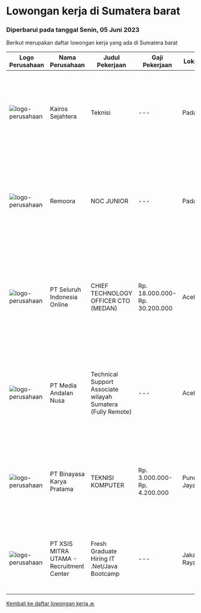 
  # Lowongan kerja di Sumatera barat

  ### Diperbarui pada tanggal Senin, 05 Juni 2023

  Berikut merupakan daftar lowongan kerja yang ada di Sumatera barat

  |Logo Perusahaan | Nama Perusahaan | Judul Pekerjaan | Gaji Pekerjaan | Lokasi | Deskripsi | Tanggal diunggah | Pranala |
  | -------------- | --------------- | --------------- | --------- | --------- | -------------- | ------- | ----------- |
  |![logo-perusahaan](https://i.ibb.co/sqvTCh9/112815900-stock-vector-no-image-available-icon-flat-vector.webp)|Kairos Sejahtera|Teknisi|---|Padang|Pengalaman yang terbukti sebagai teknisi jaringan atau posisi yang relevan Keterampilan diagnostik, pemecahan masalah, dan analitis yang luar biasa...|Minggu, 04 Juni 2023|https://www.jobstreet.co.id/id/job/teknisi-1036026469?token=0~ab8b0211-3e4b-4e41-a36d-965060c4bb7f&sectionRank=1&jobId=jobstreet-id-job-1036026469|
|![logo-perusahaan](https://i.ibb.co/sqvTCh9/112815900-stock-vector-no-image-available-icon-flat-vector.webp)|Remoora|NOC JUNIOR|---|Padang|Mampu memahami konsep TCP IPMemahami cara kerja internetMampu mengkonfigurasi router mikrotik dan ciscoMemahami konsep layer 2 switchingMampu...|Minggu, 04 Juni 2023|https://www.jobstreet.co.id/id/job/noc-junior-1035809477?token=0~ab8b0211-3e4b-4e41-a36d-965060c4bb7f&sectionRank=2&jobId=jobstreet-id-job-1035809477|
|![logo-perusahaan](https://image-service-cdn.seek.com.au/c768f0670f8f8212da7de609b6af9d0b2e5134cc/ee4dce1061f3f616224767ad58cb2fc751b8d2dc)|PT Seluruh Indonesia Online|CHIEF TECHNOLOGY OFFICER CTO (MEDAN)|Rp. 18.000.000-Rp. 30.200.000|Aceh|Memiliki pengalaman leadership sebagai Manager sebelumnya.Back End Engineer1. Memiliki pengalaman dalam membangun RESTful APIs2. Menguasai bahasa...|Senin, 29 Mei 2023|https://www.jobstreet.co.id/id/job/chief-technology-officer-cto-medan-4350731?token=0~ab8b0211-3e4b-4e41-a36d-965060c4bb7f&sectionRank=3&jobId=jobstreet-id-job-4350731|
|![logo-perusahaan](https://image-service-cdn.seek.com.au/6829ea335ff93ede24170d9c0852ef3711127a0f/ee4dce1061f3f616224767ad58cb2fc751b8d2dc)|PT Media Andalan Nusa|Technical Support Associate wilayah Sumatera (Fully Remote)|---|Aceh|Job Description: Melaksanakan survey Melaksanakan instalasi atau pemasangan jaringan Handling and Troubleshooting Melaksanakan maintenance atau...|Kamis, 25 Mei 2023|https://www.jobstreet.co.id/id/job/technical-support-associate-wilayah-sumatera-fully-remote-4346997?token=0~ab8b0211-3e4b-4e41-a36d-965060c4bb7f&sectionRank=4&jobId=jobstreet-id-job-4346997|
|![logo-perusahaan](https://image-service-cdn.seek.com.au/ffbcd8309fe4010672e6779bce48c2652d16094e/ee4dce1061f3f616224767ad58cb2fc751b8d2dc)|PT Binayasa Karya Pratama|TEKNISI KOMPUTER|Rp. 3.000.000-Rp. 4.200.000|Puncak Jaya|Tanggung Jawab Pekerjaan: Melakukan pemantauan terhadap perangkat serta maintenance yang bersifat preventif seperti update patch Operating System dan...|Jumat, 26 Mei 2023|https://www.jobstreet.co.id/id/job/teknisi-komputer-4348561?token=0~ab8b0211-3e4b-4e41-a36d-965060c4bb7f&sectionRank=5&jobId=jobstreet-id-job-4348561|
|![logo-perusahaan](https://image-service-cdn.seek.com.au/fa12dd378bd230f83b9ccd636b4121ebbb347455/ee4dce1061f3f616224767ad58cb2fc751b8d2dc)|PT XSIS MITRA UTAMA - Recruitment Center|Fresh Graduate Hiring IT .Net/Java Bootcamp|---|Jakarta Raya|What we offer you: Integrated Training Full Stack specialist in .Net/Java Soft Skills Training. Real &amp; varied experiences (IT Project...|Kamis, 11 Mei 2023|https://www.jobstreet.co.id/id/job/fresh-graduate-hiring-it-.net-java-bootcamp-4329799?token=0~ab8b0211-3e4b-4e41-a36d-965060c4bb7f&sectionRank=6&jobId=jobstreet-id-job-4329799|


  [Kembali ke daftar lowongan kerja 🔙](../README.md#daftar-lowongan-kerja)
  